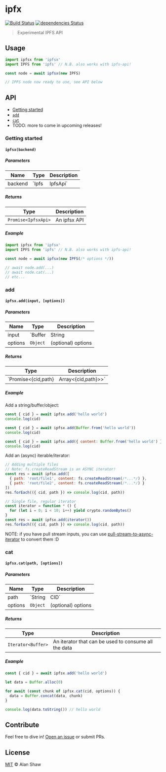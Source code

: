 # ipfx

[![Build Status](https://travis-ci.org/alanshaw/ipfsx.svg?branch=master)](https://travis-ci.org/alanshaw/ipfsx) [![dependencies Status](https://david-dm.org/alanshaw/ipfsx/status.svg)](https://david-dm.org/alanshaw/ipfsx)

> Experimental IPFS API

## Usage

```js
import ipfsx from 'ipfsx'
import IPFS from 'ipfs' // N.B. also works with ipfs-api!

const node = await ipfsx(new IPFS)

// IPFS node now ready to use, see API below
```

## API

* [Getting started](#getting-started)
* [`add`](#add)
* [`cat`](#cat)
* TODO: more to come in upcoming releases!

### Getting started

#### `ipfsx(backend)`

##### Parameters

| Name | Type | Description |
|------|------|-------------|
| backend | `Ipfs|IpfsApi` | Backing ipfs core interface to use |

##### Returns

| Type | Description |
|------|-------------|
| `Promise<IpfsxApi>` | An ipfsx API |

##### Example

```js
import ipfsx from 'ipfsx'
import IPFS from 'ipfs' // N.B. also works with ipfs-api!

const node = await ipfsx(new IPFS(/* options */))

// await node.add(...)
// await node.cat(...)
// etc...
```

### add

#### `ipfsx.add(input, [options])`

##### Parameters

| Name | Type | Description |
|------|------|-------------|
| input | `Buffer|String|Object<{content, path?}>|Iterable|Iterator` | Input files/data |
| options | `Object` | (optional) options |

##### Returns

| Type | Description |
|------|-------------|
| `Promise<{cid,path}|Array<{cid,path}>>` | Content IDs and paths of added files/data |

##### Example

Add a string/buffer/object:

```js
const { cid } = await ipfsx.add('hello world')
console.log(cid)
```

```js
const { cid } = await ipfsx.add(Buffer.from('hello world'))
console.log(cid)
```

```js
const { cid } = await ipfsx.add({ content: Buffer.from('hello world') })
console.log(cid)
```

Add an (async) iterable/iterator:

```js
// Adding multiple files
// Note: fs.createReadStream is an ASYNC iterator!
const res = await ipfsx.add([
  { path: 'root/file1', content: fs.createReadStream(/*...*/) },
  { path: 'root/file2', content: fs.createReadStream(/*...*/) }
])
res.forEach(({ cid, path }) => console.log(cid, path))
```

```js
// Single file, regular iterator
const iterator = function * () {
  for (let i = 0; i < 10; i++) yield crypto.randomBytes()
}
const res = await ipfsx.add(iterator())
res.forEach(({ cid, path }) => console.log(cid, path))
```

NOTE: if you have pull stream inputs, you can use [pull-stream-to-async-iterator](https://github.com/alanshaw/pull-stream-to-async-iterator) to convert them :D

### cat

#### `ipfsx.cat(path, [options])`

##### Parameters

| Name | Type | Description |
|------|------|-------------|
| path | `String|CID` | IPFS path or CID to cat data from |
| options | `Object` | (optional) options |

##### Returns

| Type | Description |
|------|-------------|
| `Iterator<Buffer>` | An iterator that can be used to consume all the data |

##### Example

```js
const { cid } = await ipfsx.add('hello world')

let data = Buffer.alloc(0)

for await (const chunk of ipfsx.cat(cid, options)) {
  data = Buffer.concat(data, chunk)
}

console.log(data.toString()) // hello world
```

## Contribute

Feel free to dive in! [Open an issue](https://github.com/alanshaw/ipfsx/issues/new) or submit PRs.

## License

[MIT](LICENSE) © Alan Shaw
